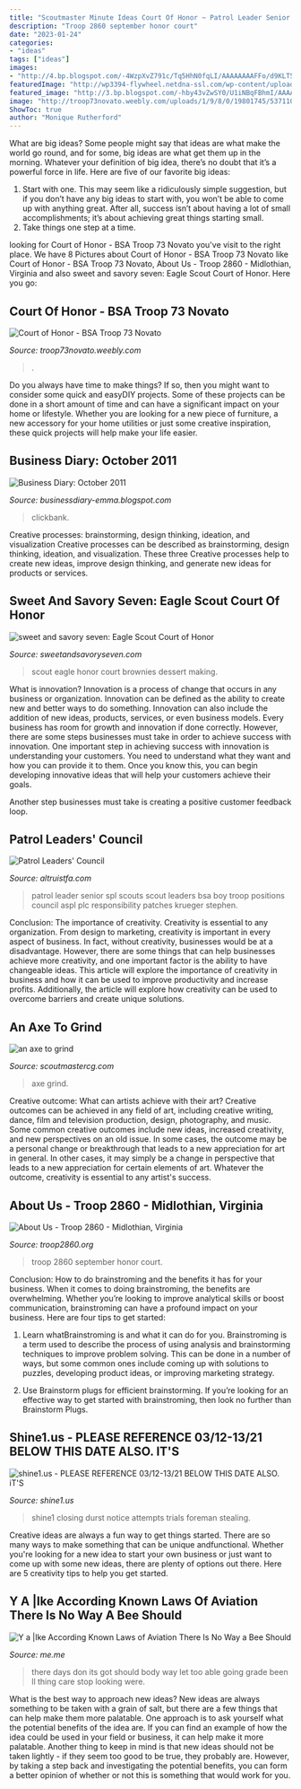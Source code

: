 ```yaml
---
title: "Scoutmaster Minute Ideas Court Of Honor ~ Patrol Leader Senior Spl Scouts Scout Leaders Bsa Boy Troop Positions Council Aspl Plc Responsibility Patches Krueger Stephen"
description: "Troop 2860 september honor court"
date: "2023-01-24"
categories:
- "ideas"
tags: ["ideas"]
images:
- "http://4.bp.blogspot.com/-4WzpXvZ791c/Tq5HhN0fqLI/AAAAAAAAFFo/d9KLT5W1mZY/s320/Clickbank-Tips.png"
featuredImage: "http://wp3394-flywheel.netdna-ssl.com/wp-content/uploads/2006/02/an-axe-to-grind.jpg"
featured_image: "http://3.bp.blogspot.com/-hby43vZwSY0/U1iNBqFBhmI/AAAAAAAANHo/zx1_qLFQVvE/s1600/Eagle+Scout+031.JPG"
image: "http://troop73novato.weebly.com/uploads/1/9/8/0/19801745/5371105.jpg"
ShowToc: true
author: "Monique Rutherford"
---
```



What are big ideas?
Some people might say that ideas are what make the world go round, and for some, big ideas are what get them up in the morning. Whatever your definition of big idea, there’s no doubt that it’s a powerful force in life. Here are five of our favorite big ideas: 
1. Start with one. This may seem like a ridiculously simple suggestion, but if you don’t have any big ideas to start with, you won’t be able to come up with anything great. After all, success isn’t about having a lot of small accomplishments; it’s about achieving great things starting small. 
2. Take things one step at a time.

	

		
looking for Court of Honor - BSA Troop 73 Novato you've visit to the right place. We have 8 Pictures about Court of Honor - BSA Troop 73 Novato like Court of Honor - BSA Troop 73 Novato, About Us - Troop 2860 - Midlothian, Virginia and also sweet and savory seven: Eagle Scout Court of Honor. Here you go:
		
    
## Court Of Honor - BSA Troop 73 Novato

<img loading=lazy src="http://troop73novato.weebly.com/uploads/1/9/8/0/19801745/5371105.jpg" onerror="this.onerror=null;this.src='https://tse1.mm.bing.net/th?id=OIP.E2y65BX4OXUxiNx6tOcpKQAAAA&amp;pid=15.1';" alt="Court of Honor - BSA Troop 73 Novato">

_Source: troop73novato.weebly.com_

>. 

	

Do you always have time to make things? If so, then you might want to consider some quick and easyDIY projects. Some of these projects can be done in a short amount of time and can have a significant impact on your home or lifestyle. Whether you are looking for a new piece of furniture, a new accessory for your home utilities or just some creative inspiration, these quick projects will help make your life easier.

    
## Business Diary: October 2011

<img loading=lazy src="http://4.bp.blogspot.com/-4WzpXvZ791c/Tq5HhN0fqLI/AAAAAAAAFFo/d9KLT5W1mZY/s320/Clickbank-Tips.png" onerror="this.onerror=null;this.src='https://tse1.mm.bing.net/th?id=OIP.3O1qIlNnvXsODBoCNIeXgwAAAA&amp;pid=15.1';" alt="Business Diary: October 2011">

_Source: businessdiary-emma.blogspot.com_

>clickbank. 

	

Creative processes: brainstorming, design thinking, ideation, and visualization
Creative processes can be described as brainstorming, design thinking, ideation, and visualization. These three Creative processes help to create new ideas, improve design thinking, and generate new ideas for products or services.

    
## Sweet And Savory Seven: Eagle Scout Court Of Honor

<img loading=lazy src="http://3.bp.blogspot.com/-hby43vZwSY0/U1iNBqFBhmI/AAAAAAAANHo/zx1_qLFQVvE/s1600/Eagle+Scout+031.JPG" onerror="this.onerror=null;this.src='https://tse2.mm.bing.net/th?id=OIP.5oKw8hXLbVup1B048xF_QQHaLH&amp;pid=15.1';" alt="sweet and savory seven: Eagle Scout Court of Honor">

_Source: sweetandsavoryseven.com_

>scout eagle honor court brownies dessert making. 

	

What is innovation?
Innovation is a process of change that occurs in any business or organization. Innovation can be defined as the ability to create new and better ways to do something. Innovation can also include the addition of new ideas, products, services, or even business models. Every business has room for growth and innovation if done correctly. However, there are some steps businesses must take in order to achieve success with innovation.
One important step in achieving success with innovation is understanding your customers. You need to understand what they want and how you can provide it to them. Once you know this, you can begin developing innovative ideas that will help your customers achieve their goals.

Another step businesses must take is creating a positive customer feedback loop.

    
## Patrol Leaders&#039; Council

<img loading=lazy src="http://altruistfa.com/troop147/00426.jpg" onerror="this.onerror=null;this.src='https://tse2.mm.bing.net/th?id=OIP.Nhcvg4uZCra2uIA0j1MS8wHaHa&amp;pid=15.1';" alt="Patrol Leaders&#039; Council">

_Source: altruistfa.com_

>patrol leader senior spl scouts scout leaders bsa boy troop positions council aspl plc responsibility patches krueger stephen. 

	

Conclusion: The importance of creativity.
Creativity is essential to any organization. From design to marketing, creativity is important in every aspect of business. In fact, without creativity, businesses would be at a disadvantage. However, there are some things that can help businesses achieve more creativity, and one important factor is the ability to have changeable ideas. 
This article will explore the importance of creativity in business and how it can be used to improve productivity and increase profits. Additionally, the article will explore how creativity can be used to overcome barriers and create unique solutions.

    
## An Axe To Grind

<img loading=lazy src="http://wp3394-flywheel.netdna-ssl.com/wp-content/uploads/2006/02/an-axe-to-grind.jpg" onerror="this.onerror=null;this.src='https://tse1.mm.bing.net/th?id=OIP.k3wbs0c-mCCWxxK99JVRLgHaHa&amp;pid=15.1';" alt="an axe to grind">

_Source: scoutmastercg.com_

>axe grind. 

	

Creative outcome: What can artists achieve with their art?
Creative outcomes can be achieved in any field of art, including creative writing, dance, film and television production, design, photography, and music. Some common creative outcomes include new ideas, increased creativity, and new perspectives on an old issue. In some cases, the outcome may be a personal change or breakthrough that leads to a new appreciation for art in general. In other cases, it may simply be a change in perspective that leads to a new appreciation for certain elements of art. Whatever the outcome, creativity is essential to any artist's success.

    
## About Us - Troop 2860 - Midlothian, Virginia

<img loading=lazy src="http://www.troop2860.org/_/rsrc/1574184319327/Home/Troop_2860-COH_9-30-2014.JPG?height=224&amp;width=400" onerror="this.onerror=null;this.src='https://tse1.mm.bing.net/th?id=OIP.QmeMdZ8WfsLb5oQvOIBFVQAAAA&amp;pid=15.1';" alt="About Us - Troop 2860 - Midlothian, Virginia">

_Source: troop2860.org_

>troop 2860 september honor court. 

	

Conclusion: How to do brainstroming and the benefits it has for your business.
When it comes to doing brainstroming, the benefits are overwhelming. Whether you’re looking to improve analytical skills or boost communication, brainstroming can have a profound impact on your business. Here are four tips to get started:
1. Learn whatBrainstroming is and what it can do for you. Brainstroming is a term used to describe the process of using analysis and brainstorming techniques to improve problem solving. This can be done in a number of ways, but some common ones include coming up with solutions to puzzles, developing product ideas, or improving marketing strategy.

2. Use Brainstorm plugs for efficient brainstorming. If you’re looking for an effective way to get started with brainstroming, then look no further than Brainstorm Plugs.

    
## Shine1.us - PLEASE REFERENCE 03/12-13/21 BELOW THIS DATE ALSO. IT&#039;S

<img loading=lazy src="http://www.shine1.us/yahoo_site_admin/assets/images/thumbnail.23112737_std.png" onerror="this.onerror=null;this.src='https://tse3.mm.bing.net/th?id=OIP.8CI1DjdzPaaqJGaYWwCWdgAAAA&amp;pid=15.1';" alt="shine1.us - PLEASE REFERENCE 03/12-13/21 BELOW THIS DATE ALSO. iT&#039;S">

_Source: shine1.us_

>shine1 closing durst notice attempts trials foreman stealing. 

	

Creative ideas are always a fun way to get things started. There are so many ways to make something that can be unique andfunctional. Whether you're looking for a new idea to start your own business or just want to come up with some new ideas, there are plenty of options out there. Here are 5 creativity tips to help you get started.

    
## Y A |Ike According Known Laws Of Aviation There Is No Way A Bee Should

<img loading=lazy src="https://pics.me.me/y-a-ike-according-known-laws-of-aviation-there-is-57111182.png" onerror="this.onerror=null;this.src='https://tse4.mm.bing.net/th?id=OIP.Sfd4Bl_oJjxDmWoZUhmWcAHaLL&amp;pid=15.1';" alt="Y a |Ike According Known Laws of Aviation There Is No Way a Bee Should">

_Source: me.me_

>there days don its got should body way let too able going grade been ll thing care stop looking were. 

	

What is the best way to approach new ideas?
New ideas are always something to be taken with a grain of salt, but there are a few things that can help make them more palatable. One approach is to ask yourself what the potential benefits of the idea are. If you can find an example of how the idea could be used in your field or business, it can help make it more palatable. Another thing to keep in mind is that new ideas should not be taken lightly - if they seem too good to be true, they probably are. However, by taking a step back and investigating the potential benefits, you can form a better opinion of whether or not this is something that would work for you.

